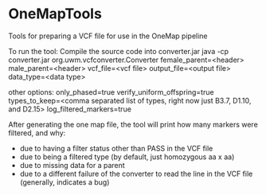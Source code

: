 # OneMapTools
Tools for preparing a VCF file for use in the OneMap pipeline

To run the tool:
Compile the source code into converter.jar
java -cp converter.jar org.uwm.vcfconverter.Converter female_parent=\<header\> male_parent=\<header\> vcf_file=\<vcf file\> output_file=\<output file\> data_type=\<data type\>

other options:
only_phased=true
verify_uniform_offspring=true
types_to_keep=\<comma separated list of types, right now just B3.7, D1.10, and D2.15\>
log_filtered_markers=true

After generating the one map file, the tool will print how many markers were filtered, and why:
- due to having a filter status other than PASS in the VCF file
- due to being a filtered type (by default, just homozygous aa x aa)
- due to missing data for a parent
- due to a different failure of the converter to read the line in the VCF file (generally, indicates a bug)

